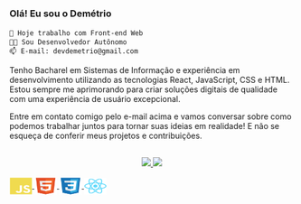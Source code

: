### Olá! Eu sou o Demétrio

    🌱 Hoje trabalho com Front-end Web
    🧑‍💼 Sou Desenvolvedor Autônomo
    📫 E-mail: devdemetrio@gmail.com

Tenho Bacharel em Sistemas de Informação e experiência em desenvolvimento utilizando as tecnologias React, JavaScript, CSS e HTML. Estou sempre me aprimorando para criar soluções digitais de qualidade com uma experiência de usuário excepcional.

Entre em contato comigo pelo e-mail acima e vamos conversar sobre como podemos trabalhar juntos para tornar suas ideias em realidade! E não se esqueça de conferir meus projetos e contribuições.


##




<div align="center">
  <a href="https://github.com/DevDemetrio">
  <img height="130em" src="https://github-readme-stats.vercel.app/api?username=DevDemetrio&show_icons=true&theme=dracula&include_all_commits=true&count_private=true"/>
  <img height="130em" src="https://github-readme-stats.vercel.app/api/top-langs/?username=DevDemetrio&layout=compact&langs_count=7&theme=dracula"/>
     
</div>
   

 <div style="display: inline_block"><br>
  <img align="center" alt="Deme-Js" height="30" width="40" src="https://raw.githubusercontent.com/devicons/devicon/master/icons/javascript/javascript-plain.svg">
  <img align="center" alt="Deme-HTML" height="30" width="40" src="https://raw.githubusercontent.com/devicons/devicon/master/icons/html5/html5-original.svg">
  <img align="center" alt="Deme-CSS" height="30" width="40" src="https://raw.githubusercontent.com/devicons/devicon/master/icons/css3/css3-original.svg">
       <img align="center" alt="Deme-CSS" height="30" width="40" src="https://raw.githubusercontent.com/devicons/devicon/master/icons/react/react-original.svg">
    

